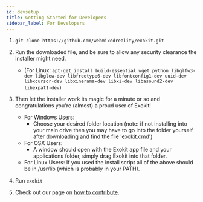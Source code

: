 ```yaml
---
id: devsetup 
title: Getting Started for Developers 
sidebar_label: For Developers 
---
```



1. `git clone https://github.com/webmixedreality/exokit.git`

2. Run the downloaded file, and be sure to allow any security clearance the installer might need. 
	* (For Linux: `apt-get install build-essential wget python libglfw3-dev libglew-dev libfreetype6-dev libfontconfig1-dev uuid-dev libxcursor-dev libxinerama-dev libxi-dev libasound2-dev libexpat1-dev`)

3. Then let the installer work its magic for a minute or so and congratulations you're (almost) a proud user of Exokit!
	* For Windows Users: 
		* Choose your desired folder location (note: if not installing into your main drive then you may have to go into the folder yourself after downloading and find the file 'exokit.cmd')
	* For OSX Users: 
		* A window should open with the Exokit app file and your applications folder, simply drag Exokit into that folder.
	* For Linux Users: 
If you used the install script all of the above should be in /usr/lib (which is probably in your PATH). 

4. Run `exokit`

5. Check out our page on [how to contribute](contribute.md).
